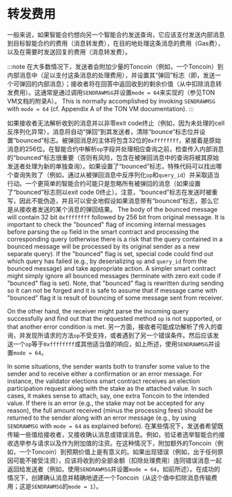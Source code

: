 # 转发费用

一般来说，如果智能合约想向另一个智能合约发送查询，它应该支付发送内部消息到目标智能合约的费用（消息转发费），在目的地处理这条消息的费用（Gas费），以及在需要时发送回复的费用（消息转发费）。

:::note
在大多数情况下，发送者会附加少量的Toncoin（例如，一个Toncoin）到内部消息中（足以支付这条消息的处理费用），并设置其“弹回”标志（即，发送一个可弹回的内部消息）；接收者将在回答中返回收到的剩余价值（从中扣除消息转发费用）。这通常是通过调用`SENDRAWMSG`并设置`mode = 64`来实现的（参见TON VM文档的附录A）。 This is normally accomplished by invoking `SENDRAWMSG` with `mode = 64` (cf. Appendix A of the TON VM documentation).
:::

如果接收者无法解析收到的消息并以非零exit code终止（例如，因为未处理的cell反序列化异常），消息将自动“弹回”到其发送者，清除“bounce”标志位并设置“bounced”标志。被弹回消息的主体将包含32位的`0xffffffff`，紧接着是原始消息的256位。在智能合约中解析`op`字段并处理相应查询之前，检查传入内部消息的“bounced”标志很重要（否则有风险，包含在被弹回消息中的查询将被其原始发送者处理为新的单独查询）。如果设置了“bounced”标志，特殊代码可以找出哪个查询失败了（例如，通过从被弹回消息中反序列化`op`和`query_id`）并采取适当行动。一个更简单的智能合约可能只是忽略所有被弹回的消息（如果设置了“bounced”标志则以exit code 0终止）。注意，“bounced”标志在发送时被重写，因此不能伪造，并且可以安全地假设如果消息带有“bounced”标志，那么它是从接收者发送的某个消息的弹回结果。 The body of the bounced message will contain 32 bit `0xffffffff` followed by 256 bit from original message. It is important to check the "bounced" flag of incoming internal messages before parsing the `op` field in the smart contract and processing the corresponding query (otherwise there is a risk that the query contained in a bounced message will be processed by its original sender as a new separate query). If the "bounced" flag is set, special code could find out which query has failed (e.g., by deserializing `op` and `query_id` from the bounced message) and take appropriate action. A simpler smart contract might simply ignore all bounced messages (terminate with zero exit code if "bounced" flag is set). Note, that "bounced" flag is rewritten during sending so it can not be forged and it is safe to assume that if message came with "bounced" flag it is result of bouncing of some message sent from receiver.

On the other hand, the receiver might parse the incoming query successfully and find out that the requested method `op` is not supported, or that another error condition is met. 另一方面，接收者可能成功解析了传入的查询，并发现所请求的方法`op`不受支持，或者遇到了另一个错误条件。然后应该发送一个`op`等于`0xffffffff`或其他适当值的响应，如上所述，使用`SENDRAWMSG`并设置`mode = 64`。

In some situations, the sender wants both to transfer some value to the sender and to receive either a confirmation or an error message. For instance, the validator elections smart contract receives an election participation request along with the stake as the attached value. In such cases, it makes sense to attach, say, one extra Toncoin to the intended value. If there is an error (e.g., the stake may not be accepted for any reason), the full amount received (minus the processing fees) should be returned to the sender along with an error message (e.g., by using `SENDRAWMSG` with `mode = 64` as explained before). 在某些情况下，发送者希望既传输一些值给接收者，又接收确认消息或错误消息。例如，验证者选举智能合约接收选举参与请求以及作为附加值的注资。在这种情况下，附加额外的Toncoin（例如，一个Toncoin）到预期价值上是有意义的。如果出现错误（例如，出于任何原因可能不接受注资），应该将收到的全部金额（扣除处理费用）连同错误消息一起返回给发送者（例如，使用`SENDRAWMSG`并设置`mode = 64`，如前所述）。在成功的情况下，创建确认消息并精确地退还一个Toncoin（从这个值中扣除消息传输费用；这是`SENDRAWMSG`的`mode = 1`）。
